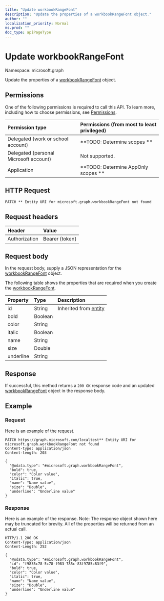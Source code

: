 ```yaml
---
title: "Update workbookRangeFont"
description: "Update the properties of a workbookRangeFont object."
author: ""
localization_priority: Normal
ms.prod: ""
doc_type: apiPageType
---
```


# Update workbookRangeFont

Namespace: microsoft.graph

Update the properties of a [workbookRangeFont](../resources/workbookrangefont.md) object.

## Permissions
One of the following permissions is required to call this API. To learn more, including how to choose permissions, see [Permissions](/concepts/permissions-reference.md).

|Permission type|Permissions (from most to least privileged)|
|:---|:---|
|Delegated (work or school account)|**TODO: Determine scopes **|
|Delegated (personal Microsoft account)|Not supported.|
|Application|**TODO: Determine AppOnly scopes **|

## HTTP Request
<!-- {
  "blockType": "ignored"
}
-->
``` http
PATCH ** Entity URI for microsoft.graph.workbookRangeFont not found
```

## Request headers
|Header|Value|
|:---|:---|
|Authorization|Bearer {token}|

## Request body
In the request body, supply a JSON representation for the [workbookRangeFont](../resources/workbookrangefont.md) object.

The following table shows the properties that are required when you create the [workbookRangeFont](../resources/workbookrangefont.md).

|Property|Type|Description|
|:---|:---|:---|
|id|String| Inherited from [entity](../resources/entity.md)|
|bold|Boolean||
|color|String||
|italic|Boolean||
|name|String||
|size|Double||
|underline|String||



## Response
If successful, this method returns a `200 OK` response code and an updated [workbookRangeFont](../resources/workbookrangefont.md) object in the response body.

## Example

### Request
Here is an example of the request.
<!-- {
  "blockType": "request",
  "name": "update_workbookrangefont"
}
-->
``` http
PATCH https://graph.microsoft.com/localtest** Entity URI for microsoft.graph.workbookRangeFont not found
Content-type: application/json
Content-length: 203

{
  "@odata.type": "#microsoft.graph.workbookRangeFont",
  "bold": true,
  "color": "Color value",
  "italic": true,
  "name": "Name value",
  "size": "Double",
  "underline": "Underline value"
}
```

### Response
Here is an example of the response. Note: The response object shown here may be truncated for brevity. All of the properties will be returned from an actual call.
<!-- {
  "blockType": "response",
  "truncated": true
}
-->
``` http
HTTP/1.1 200 OK
Content-Type: application/json
Content-Length: 252

{
  "@odata.type": "#microsoft.graph.workbookRangeFont",
  "id": "f9835c78-5c78-f983-785c-83f9785c83f9",
  "bold": true,
  "color": "Color value",
  "italic": true,
  "name": "Name value",
  "size": "Double",
  "underline": "Underline value"
}
```

